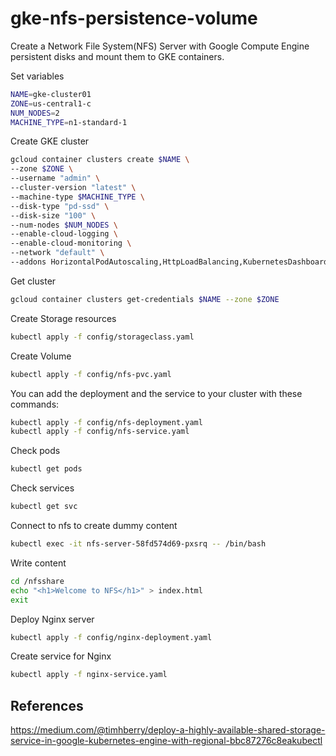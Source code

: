 # gke-nfs-persistence-volume

Create a Network File System(NFS) Server with Google Compute Engine persistent disks and mount them to GKE containers.

Set variables

```bash
NAME=gke-cluster01
ZONE=us-central1-c
NUM_NODES=2
MACHINE_TYPE=n1-standard-1
```

Create GKE cluster

```bash
gcloud container clusters create $NAME \
--zone $ZONE \
--username "admin" \
--cluster-version "latest" \
--machine-type $MACHINE_TYPE \
--disk-type "pd-ssd" \
--disk-size "100" \
--num-nodes $NUM_NODES \
--enable-cloud-logging \
--enable-cloud-monitoring \
--network "default" \
--addons HorizontalPodAutoscaling,HttpLoadBalancing,KubernetesDashboard
```

Get cluster

```bash
gcloud container clusters get-credentials $NAME --zone $ZONE
```

Create Storage resources

```bash
kubectl apply -f config/storageclass.yaml
```

Create Volume

```bash
kubectl apply -f config/nfs-pvc.yaml
```

You can add the deployment and the service to your cluster with these commands:

```bash
kubectl apply -f config/nfs-deployment.yaml
kubectl apply -f config/nfs-service.yaml
```

Check pods

```bash
kubectl get pods
```

Check services

```bash
kubectl get svc
```

Connect to nfs to create dummy content

```bash
kubectl exec -it nfs-server-58fd574d69-pxsrq -- /bin/bash
```

Write content

```bash
cd /nfsshare
echo "<h1>Welcome to NFS</h1>" > index.html
exit
```

Deploy Nginx server

```bash
kubectl apply -f config/nginx-deployment.yaml
```

Create service for Nginx

```bash
kubectl apply -f nginx-service.yaml
```

## References

https://medium.com/@timhberry/deploy-a-highly-available-shared-storage-service-in-google-kubernetes-engine-with-regional-bbc87276c8eakubectl 
